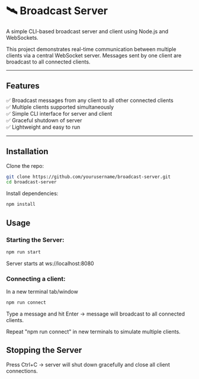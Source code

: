 # 🛰️ Broadcast Server

A simple CLI-based broadcast server and client using Node.js and WebSockets.

This project demonstrates real-time communication between multiple clients via a central WebSocket server. Messages sent by one client are broadcast to all connected clients.

---

## Features

✅ Broadcast messages from any client to all other connected clients  
✅ Multiple clients supported simultaneously  
✅ Simple CLI interface for server and client  
✅ Graceful shutdown of server  
✅ Lightweight and easy to run

---

## Installation

Clone the repo:

```bash
git clone https://github.com/yourusername/broadcast-server.git
cd broadcast-server
```
Install dependencies:

```bash
npm install
```

## Usage

### Starting the Server:

```bash
npm run start
```
Server starts at ws://localhost:8080

### Connecting a client:

In a new terminal tab/window

```bash
npm run connect
```
Type a message and hit Enter → message will broadcast to all connected clients.

Repeat "npm run connect" in new terminals to simulate multiple clients.

## Stopping the Server

Press Ctrl+C → server will shut down gracefully and close all client connections.




